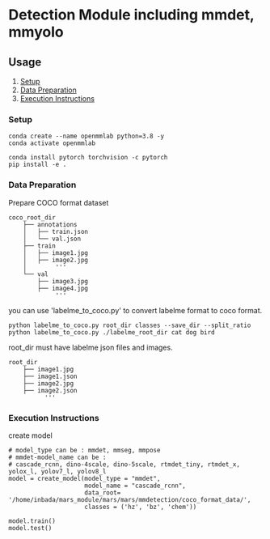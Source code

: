 Detection Module including mmdet, mmyolo
============

Usage
------------
1. [Setup](#Setup)
2. [Data Preparation](#Data-Preparation)
3. [Execution Instructions](#Execution-Instructions)

### Setup
```
conda create --name openmmlab python=3.8 -y
conda activate openmmlab
```
```
conda install pytorch torchvision -c pytorch
pip install -e .
```

### Data Preparation
Prepare COCO format dataset

```
coco_root_dir
    ├── annotations
    │   ├── train.json 
    │   └── val.json
    ├── train 
    │   ├── image1.jpg 
    │   ├── image2.jpg
    │        '''
    └── val
        ├── image3.jpg 
        ├── image4.jpg
             '''

```
you can use 'labelme_to_coco.py' to convert labelme format to coco format.
```
python labelme_to_coco.py root_dir classes --save_dir --split_ratio
python labelme_to_coco.py ./labelme_root_dir cat dog bird
```
root_dir must have labelme json files and images.  
```
root_dir
    ├── image1.jpg
    ├── image1.json
    ├── image2.jpg
    ├── image2.json
          '''
```

### Execution Instructions
create model
```
# model_type can be : mmdet, mmseg, mmpose
# mmdet-model_name can be :
# cascade_rcnn, dino-4scale, dino-5scale, rtmdet_tiny, rtmdet_x, yolox_l, yolov7_l, yolov8_l
model = create_model(model_type = "mmdet", 
                     model_name = "cascade_rcnn", 
                     data_root= '/home/inbada/mars_module/mars/mars/mmdetection/coco_format_data/', 
                     classes = ('hz', 'bz', 'chem'))
```
```
model.train()
model.test()
```





